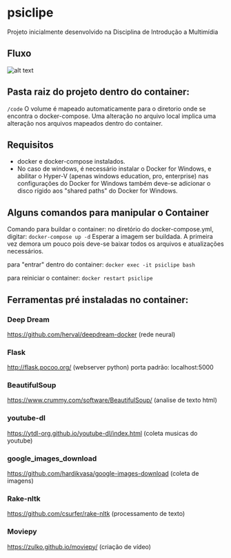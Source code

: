 # psiclipe
Projeto inicialmente desenvolvido na Disciplina de Introdução a Multimídia

## Fluxo
![alt text](fluxo_psiclipe.jpg "Fluxo")

## Pasta raiz do projeto dentro do container: 
```/code```
O volume é mapeado automaticamente para o diretorio onde se encontra o docker-compose. Uma alteração no arquivo local implica uma alteração nos arquivos mapeados dentro do container.

## Requisitos
* docker e docker-compose instalados.
* No caso de windows, é necessário instalar o Docker for Windows, e abilitar o Hyper-V (apenas windows education, pro, enterprise)
nas configurações do Docker for Windows também deve-se adicionar o disco rígido aos "shared paths" do Docker for Windows.

## Alguns comandos para manipular o Container

Comando para buildar o container:
no diretório do docker-compose.yml, digitar:
```docker-compose up -d```
Esperar a imagem ser buildada. A primeira vez demora um pouco pois deve-se baixar todos os arquivos e atualizações necessários.

para "entrar" dentro do container:
```docker exec -it psiclipe bash```

para reiniciar o container: 
```docker restart psiclipe```

## Ferramentas pré instaladas no container:

### Deep Dream
https://github.com/herval/deepdream-docker (rede neural)  
### Flask
http://flask.pocoo.org/ (webserver python)  porta padrão: localhost:5000
### BeautifulSoup
https://www.crummy.com/software/BeautifulSoup/ (analise de texto html)
### youtube-dl
https://ytdl-org.github.io/youtube-dl/index.html  (coleta musicas do youtube)  
### google_images_download
https://github.com/hardikvasa/google-images-download (coleta de imagens)
### Rake-nltk
https://github.com/csurfer/rake-nltk (processamento de texto)
### Moviepy
https://zulko.github.io/moviepy/ (criação de vídeo)
